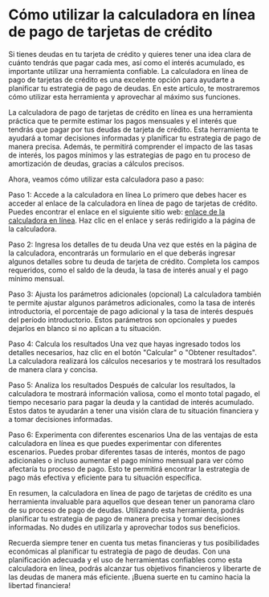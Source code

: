 Cómo utilizar la calculadora en línea de pago de tarjetas de crédito
====================================================================

Si tienes deudas en tu tarjeta de crédito y quieres tener una idea clara de cuánto tendrás que pagar cada mes, así como el interés acumulado, es importante utilizar una herramienta confiable. La calculadora en línea de pago de tarjetas de crédito es una excelente opción para ayudarte a planificar tu estrategia de pago de deudas. En este artículo, te mostraremos cómo utilizar esta herramienta y aprovechar al máximo sus funciones.

La calculadora de pago de tarjetas de crédito en línea es una herramienta práctica que te permite estimar los pagos mensuales y el interés que tendrás que pagar por tus deudas de tarjeta de crédito. Esta herramienta te ayudará a tomar decisiones informadas y planificar tu estrategia de pago de manera precisa. Además, te permitirá comprender el impacto de las tasas de interés, los pagos mínimos y las estrategias de pago en tu proceso de amortización de deudas, gracias a cálculos precisos.

Ahora, veamos cómo utilizar esta calculadora paso a paso:

Paso 1: Accede a la calculadora en línea Lo primero que debes hacer es acceder al enlace de la calculadora en línea de pago de tarjetas de crédito. Puedes encontrar el enlace en el siguiente sitio web: [enlace de la calculadora en línea](https://www.onlinecalculatorsfree.com/es/financial/credit-card-repayment-calculator.html). Haz clic en el enlace y serás redirigido a la página de la calculadora.

Paso 2: Ingresa los detalles de tu deuda Una vez que estés en la página de la calculadora, encontrarás un formulario en el que deberás ingresar algunos detalles sobre tu deuda de tarjeta de crédito. Completa los campos requeridos, como el saldo de la deuda, la tasa de interés anual y el pago mínimo mensual.

Paso 3: Ajusta los parámetros adicionales (opcional) La calculadora también te permite ajustar algunos parámetros adicionales, como la tasa de interés introductoria, el porcentaje de pago adicional y la tasa de interés después del período introductorio. Estos parámetros son opcionales y puedes dejarlos en blanco si no aplican a tu situación.

Paso 4: Calcula los resultados Una vez que hayas ingresado todos los detalles necesarios, haz clic en el botón "Calcular" o "Obtener resultados". La calculadora realizará los cálculos necesarios y te mostrará los resultados de manera clara y concisa.

Paso 5: Analiza los resultados Después de calcular los resultados, la calculadora te mostrará información valiosa, como el monto total pagado, el tiempo necesario para pagar la deuda y la cantidad de interés acumulado. Estos datos te ayudarán a tener una visión clara de tu situación financiera y a tomar decisiones informadas.

Paso 6: Experimenta con diferentes escenarios Una de las ventajas de esta calculadora en línea es que puedes experimentar con diferentes escenarios. Puedes probar diferentes tasas de interés, montos de pago adicionales o incluso aumentar el pago mínimo mensual para ver cómo afectaría tu proceso de pago. Esto te permitirá encontrar la estrategia de pago más efectiva y eficiente para tu situación específica.

En resumen, la calculadora en línea de pago de tarjetas de crédito es una herramienta invaluable para aquellos que desean tener un panorama claro de su proceso de pago de deudas. Utilizando esta herramienta, podrás planificar tu estrategia de pago de manera precisa y tomar decisiones informadas. No dudes en utilizarla y aprovechar todos sus beneficios.

Recuerda siempre tener en cuenta tus metas financieras y tus posibilidades económicas al planificar tu estrategia de pago de deudas. Con una planificación adecuada y el uso de herramientas confiables como esta calculadora en línea, podrás alcanzar tus objetivos financieros y liberarte de las deudas de manera más eficiente. ¡Buena suerte en tu camino hacia la libertad financiera!